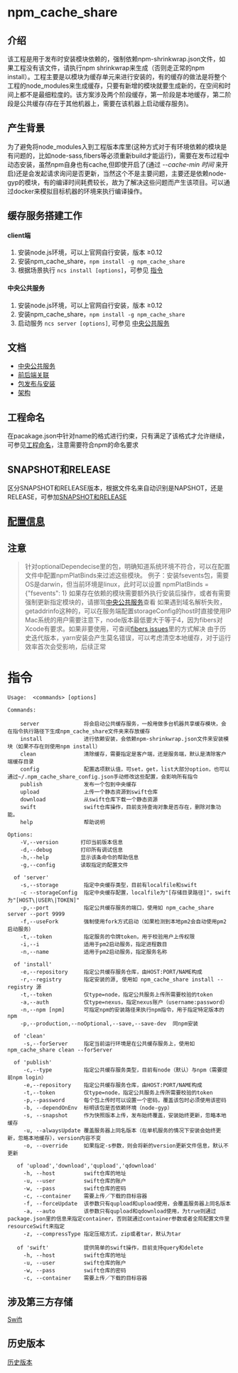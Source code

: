 # npm_cache_share
## 介绍
该工程是用于发布时安装模块依赖的，强制依赖npm-shrinkwrap.json文件，如果工程没有该文件，请执行npm shrinkwrap来生成（否则走正常的npm install）。工程主要是以模块为缓存单元来进行安装的，有的缓存的做法是将整个工程的node_modules来生成缓存，只要有新增的模块就要生成新的，在空间和时间上都不是最细粒度的。该方案涉及两个阶段缓存，第一阶段是本地缓存，第二阶段是公共缓存(存在于其他机器上，需要在该机器上启动缓存服务)。

## 产生背景
为了避免将node_modules入到工程版本库里(这种方式对于有环境依赖的模块是有问题的，比如node-sass,fibers等必须重新build才能运行)，需要在发布过程中动态安装，虽然npm自身也有cache,但即使开启了(通过 *--cache-min 时间* 来开启)还是会发起请求询问是否更新，当然这个不是主要问题，主要还是依赖node-gyp的模块，有的编译时间耗费较长，故为了解决这些问题而产生该项目。可以通过docker来模拟目标机器的环境来执行编译操作。

## 缓存服务搭建工作

#### client端

1. 安装node.js环境，可以上官网自行安装，版本 ≥0.12
2. 安装npm_cache_share，`npm install -g npm_cache_share`
3. 根据场景执行 `ncs install [options]`，可参见 [指令](#command)

#### 中央公共服务

1. 安装node.js环境，可以上官网自行安装，版本 ≥0.12
2. 安装npm_cache_share，`npm install -g npm_cache_share`
3. 启动服务 `ncs server [options]`, 可参见 [中央公共服务](./docs/server.md)

## 文档
- [中央公共服务](./docs/server.md)
- [前后端关联](./docs/linkFront2Backend.md)
- [包发布与安装](./docs/modules.md)
- [架构](./docs/architecture.md)

## 工程命名
在pacakage.json中针对name的格式进行约束，只有满足了该格式才允许继续，可参见[工程命名](./docs/projecName.md)，注意需要符合npm的命名要求

## SNAPSHOT和RELEASE
区分SNAPSHOT和RELEASE版本，根据文件名来自动识别是NAPSHOT，还是RELEASE，可参加[SNAPSHOT和RELEASE](./docs/version.md)

## [配置信息](./docs/config.md)

## 注意
> 针对optionalDependecise里的包，明确知道系统环境不符合，可以在配置文件中配置npmPlatBinds来过滤这些模块。
> 例子：安装fsevents包，需要OS是darwin，但当前环境是linux，此时可以设置 npmPlatBinds = {"fsevents": 1}
> 如果存在依赖的模块需要额外执行安装后操作，或者有需要强制更新指定模块的，请挪驾[中央公共服务](./docs/server.md)查看
> 如果遇到域名解析失败，getaddrinfo这种的，可以在服务端配置storageConfig的host时直接使用IP
> Mac系统的用户需要注意下，node版本最低要大于等于4，因为fibers对Xcode有要求。如果非要使用，可查阅[fibers issues](https://github.com/nodejs/node-gyp/issues/1160)里的方式解决
> 由于历史迭代版本，yarn安装会产生莫名错误，可以考虑清空本地缓存，对于运行效率首次会受影响，后续正常

<h1 id="command">指令</h1>

```
Usage:  <commands> [options]

Commands:

    server              将会启动公共缓存服务，一般用做多台机器共享缓存模块，会在指令执行路径下生成npm_cache_share文件夹来存放缓存                    
    install             进行依赖安装，会依赖npm-shrinkwrap.json文件来安装模块（如果不存在则使用npm install）
    clean               清除缓存，需要指定是客户端，还是服务端，默认是清除客户端缓存目录
    config              配置选项默认值，可set，get，list大部分option，也可以通过~/.npm_cache_share_config.json手动修改这些配置，会影响所有指令
    publish             发布一个包到中央缓存
    upload              上传一个静态资源到swift仓库
    download            从swift仓库下载一个静态资源
    swift               swift仓库操作，目前支持查询对象是否存在，删除对象功能。
    help                帮助说明

Options:
	-V,--version       打印当前版本信息
	-d,--debug         打印所有调试信息
	-h,--help          显示该条命令的帮助信息
    -g,--config        读取指定的配置文件

  of 'server'
    -s,--storage        指定中央缓存类型，目前有localfile和swift
    -c --storageConfig  指定中央缓存配置，localfile为"[存储目录路径]"，swift为"[HOST\|USER\|TOKEN]"
    -p,--port           指定公共缓存服务的端口，使用如 npm_cache_share server --port 9999
    -f,--useFork        强制使用fork方式启动（如果检测到本地pm2会自动使用pm2启动服务）
    -t,--token          指定服务的令牌token，用于校验用户上传权限
    -i,--i              适用于pm2启动服务，指定进程数目
    -n,--name           适用于pm2启动服务，指定服务名称

  of 'install'
    -e,--repository     指定公共缓存服务仓库，由HOST:PORT/NAME构成
    -r,--registry       指定安装的源, 使用如 npm_cache_share install --registry 源
    -t,--token          仅type=node，指定公共服务上传所需要校验的token
    -a,--auth           仅type=nexus，指定nexus账户（username:password）
    -n,--npm [npm]      可指定npm的安装路径来执行npm指令，用于指定特定版本的npm
    -p,--production,--noOptional,--save,--save-dev	同npm安装

  of 'clean'
     -s,--forServer     指定当前运行环境是在公共缓存服务上，使用如 npm_cache_share clean --forServer

  of 'publish'
     -c,--type          指定公共缓存服务类型，目前有node（默认）与npm（需要提前npm login）
     -e,--repository    指定公共缓存服务仓库，由HOST:PORT/NAME构成
     -t,--token         仅type=node，指定公共服务上传所需要校验的token
     -p,--password      每个包上传时可以设置一个密码，覆盖该包时必须使用该密码
     -b, --dependOnEnv  标明该包是否依赖环境（node-gyp）
     -s, --snapshot     作为快照版本上传，发布始终覆盖，安装始终更新，忽略本地缓存
     -u, --alwaysUpdate 覆盖服务器上同名版本（在单机服务的情况下安装会始终更新，忽略本地缓存），version内容不变
     -o, --override     如果指定-s参数，则会将新的version更新文件信息，默认不更新    

   of 'upload','download','qupload','qdownload'
     -h, --host         swift仓库的地址
     -u, --user         swift仓库的账户        
     -w, --pass         swift仓库的密码
     -c, --container    需要上传／下载的目标容器
     -f, --forceUpdate  该参数只有qupload和upload使用，会覆盖服务器上同名版本
     -a, --auto         该参数只有qupload和qdownload使用，为true则通过package.json里的信息来指定container，否则就通过container参数或者全局配置文件里resourceSwift来指定
     -z, --compressType 指定压缩方式，zip或者tar，默认为tar

   of 'swift'           提供简单的swift操作，目前支持query和delete
     -h, --host         swift仓库的地址
     -u, --user         swift仓库的账户        
     -w, --pass         swift仓库的密码
     -c, --container    需要上传／下载的目标容器
```
## 涉及第三方存储
[Swift](./docs/swift.md)

## 历史版本
[历史版本](./docs/history.md)
